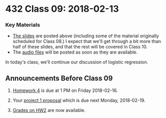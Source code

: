 # 432 Class 09: 2018-02-13

### Key Materials

- [The slides](https://github.com/THOMASELOVE/432-2018/tree/master/slides/class09) are posted above (including some of the material originally scheduled for Class 08.) I expect that we'll get through a bit more than half of these slides, and that the rest will be covered in Class 10.
- The [audio files](https://github.com/THOMASELOVE/432-2018/tree/master/slides/class09) will be posted as soon as they are available.

In today's class, we'll continue our discussion of logistic regression.

## Announcements Before Class 09

1. [Homework 4](https://github.com/THOMASELOVE/432-2018/tree/master/assignments/hw4) is due at 1 PM on Friday 2018-02-16.

2. Your [project 1 proposal](https://github.com/THOMASELOVE/432-2018/blob/master/projects/project1/README.md#the-proposal) which is due next Monday, 2018-02-19.

3. [Grades on HW2](https://github.com/THOMASELOVE/432-2018/blob/master/assignments/hw2/hw2grades.pdf) are now available.

